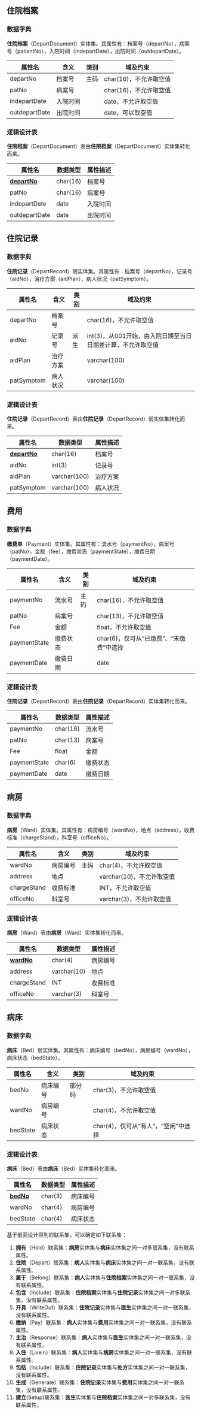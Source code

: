 ## 住院档案

### 数据字典

**住院档案**（DepartDocument）实体集。其属性有：档案号（departNo），病案号（patientNo），入院时间（indepartDate），出院时间（outdepartDate）。

| 属性名        | 含义     | 类别 | 域及约束               |
| ------------- | -------- | ---- | ---------------------- |
| departNo      | 档案号   | 主码 | char(16)，不允许取空值 |
| patNo         | 病案号   |      | char(16)，不允许取空值 |
| indepartDate  | 入院时间 |      | date，不允许取空值     |
| outdepartDate | 出院时间 |      | date，可以取空值       |



### 逻辑设计表

**住院档案**（DepartDocument）表由**住院档案**（DepartDocument）实体集转化而来。

| 属性名              | 数据类型 | 属性描述 |
| ------------------- | -------- | -------- |
| **<u>departNo</u>** | char(16) | 档案号   |
| patNo               | char(16) | 病案号   |
| indepartDate        | date     | 入院时间 |
| outdepartDate       | date     | 出院时间 |

## 住院记录

### 数据字典

**住院记录**（DepartRecord）弱实体集。其属性有：档案号（departNo），记录号（aidNo），治疗方案（aidPlan），病人状况（patSymptom）。

| 属性名   | 含义     | 类别 | 域及约束                                                    |
| -------- | -------- | ---- | ----------------------------------------------------------- |
| departNo | 档案号   |      | char(16)，不允许取空值                                      |
| aidNo    | 记录号   | 派生 | int(3)，从001开始，由入院日期至当日日期差计算，不允许取空值 |
| aidPlan  | 治疗方案 |      | varchar(100)                                                |
| patSymptom  | 病人状况 |      | varchar(100)                                                |


### 逻辑设计表

**住院记录**（DepartRecord）表由**住院记录**（DepartRecord）弱实体集转化而来。

| 属性名   | 数据类型     | 属性描述 |
| -------- | ------------ | -------- |
| **<u>departNo</u>** | char(16)     | 档案号   |
| aidNo    | int(3)       | 记录号   |
| aidPlan  | varchar(100) | 治疗方案 |
| patSymptom  | varchar(100) | 病人状况 |

## 费用

### 数据字典

**缴费单**（Payment）实体集。其属性有：流水号（paymentNo），病案号（patNo），金额（fee），缴费状态（paymentState），缴费日期（paymentDate）。

| 属性名    | 含义     | 类别 | 域及约束               |
| --------- | -------- | ---- | ---------------------- |
| paymentNo | 流水号   | 主码 | char(16)，不允许取空值 |
| patNo | 病案号   |      | char(13)，不允许取空值 |
| Fee       | 金额     |      | float，不允许取空值    |
| paymentState | 缴费状态   |     | char(6)，仅可从“已缴费”、“未缴费”中选择 |
| paymentDate | 缴费日期   |     | date |

### 逻辑设计表

**住院记录**（DepartRecord）表由**住院记录**（DepartRecord）实体集转化而来。

| 属性名    | 数据类型 | 属性描述 |
| --------- | -------- | -------- |
| paymentNo | char(16) | 流水号   |
| patNo  | char(13) | 病案号 |
| Fee       | float    | 金额     |
| paymentState | char(6)    | 缴费状态     |
| paymentDate       | date    | 缴费日期     |

## 病房

### 数据字典

**病房**（Ward）实体集。其属性有：病房编号（wardNo），地点（address），收费标准（chargeStand），科室号（officeNo）。

| 属性名      | 含义     | 类别 | 域及约束                  |
| ----------- | -------- | ---- | ------------------------- |
| wardNo      | 病房编号 | 主码 | char(4)，不允许取空值     |
| address     | 地点     |      | varchar(10)，不允许取空值 |
| chargeStand | 收费标准 |      | INT，不允许取空值         |
| officeNo    | 科室号   |      | varchar(3)，不允许取空值  |

### 逻辑设计表

**病房**（Ward）表由**病房**（Ward）实体集转化而来。

| 属性名            | 数据类型    | 属性描述 |
| ----------------- | ----------- | -------- |
| **<u>wardNo</u>** | char(4)     | 病房编号 |
| address           | varchar(10) | 地点     |
| chargeStand       | INT         | 收费标准 |
| officeNo          | varchar(3)  | 科室号   |

## 病床

### 数据字典

**病床**（Bed）弱实体集。其属性有：病床编号（bedNo），病房编号（wardNo），病床状态（bedState）。

| 属性名   | 含义     | 类别   | 域及约束                            |
| -------- | -------- | ------ | ----------------------------------- |
| bedNo    | 病床编号 | 部分码 | char(3)，不允许取空值               |
| wardNo   | 病房编号 |        | char(4)，不允许取空值               |
| bedState | 病床状态 |        | char(4)，仅可从“有人”，“空闲”中选择 |

### 逻辑设计表

**病床**（Bed）表由**病床**（Bed）实体集转化而来。

| 属性名           | 数据类型 | 属性描述 |
| ---------------- | -------- | -------- |
| **<u>bedNo</u>** | char(3)  | 病床编号 |
| wardNo           | char(4)  | 病房编号 |
| bedState         | char(4)  | 病床状态 |

基于前面设计得到的联系集，可以确定如下联系集：

1. **拥有**（Hold）联系集：**病房**实体集与**病床**实体集之间一对多联系集，没有联系属性。
2. **住院**（Depart）联系集：**病人**实体集与**病床**实体集之间一对一联系集，没有联系属性。
3. **属于**（Belong）联系集：**病人**实体集与**住院档案**实体集之间一对一联系集，没有联系属性。
4. **包含**（Include）联系集：**住院档案**实体集与**住院记录**实体集之间一对多联系集，没有联系属性。
5. **开具**（WriteOut）联系集：**住院记录**实体集与**医生**实体集之间一对一联系集，没有联系属性。
6. **缴纳**（Pay）联系集：**病人**实体集与**费用**实体集之间一对一联系集，没有联系属性。
7. **主治**（Response）联系集：**病人**实体集与**医生**实体集之间一对一联系集，没有联系属性。
8. **入住**（Livein）联系集：**病人**实体集与**病房**实体集之间一对一联系集，没有联系属性。
9. **包括**（Include）联系集：**住院记录**实体集与**处方**实体集之间一对一联系集，没有联系属性。
5. **生成**（Generate）联系集：**住院记录**实体集与**费用**实体集之间一对一联系集，没有联系属性。
5. **建立**(Setup)联系集：**医生**实体集与**住院档案**实体集之间一对多联系集，没有联系属性。